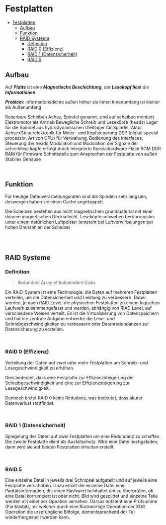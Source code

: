 # Festplatten

- [Festplatten](#festplatten)
  * [Aufbau](#aufbau)
  * [Funktion](#funktion)
  * [RAID Systeme](#raid-systeme)
    + [Definition](#definition)
    + [RAID 0 (Effizienz)](#raid-0--effizienz-)
    + [RAID 1 (Datensicherheit)](#raid-1--datensicherheit-)
    + [RAID 5](#raid-5)

## Aufbau

Auf ***Platte*** ist eine ***Magnetische Beschichtung***, der ***Lesekopf lies***t die ***Informationen***

***Problem:***
Informationsdichte außen höher als Innen
Innenumfang ist kleiner als Außenumfang


Rotierbare Scheiben
Achse, Spindel genannt, sind auf scheiben montiert
Elektromotor als Antrieb
Bewegliche Schreib und Leseköpfe (heads)
Lager für die Spindel aus hydrodynamischen Gleitlager für Spindel, Aktor Achse>Steuerelektronik für Motor- und Kopfsteuerung
DSP (digital special processor, Art von CPU) für Verwaltung, Bedienung des Interfaces, Steuerung der heads
Modulation und Modulation der Signale der schreiblese köpfe erfolgt durch integrierte Spezialhardware
Flash ROM DDR RAM für Firmware
Schnittstelle zum Ansprechen der Festplatte von außen
Stabiles Gehäuse

<br>

## Funktion

Für heutige Datenverarbeitungsraten sind die Spindeln sehr langsam, deswergen haben sie einen Cache angekoppelt.

Die Scheiben bestehen aus nicht magnetischem grundmaterial mit einer dünnen magnetischen Deckschicht.
Leseköpfe schweben berührungslos unter einem natürlichen Luftpolster (entsteht bei Luftverwirbelungen bei hohen Drehzahlen der Scheibe)

<br>
<br>

## RAID Systeme

### Definition
> Redundant Array of Indipendent Disks

Ein RAID-System ist eine Technologie, die Daten auf mehreren Festplatten verteilen, um die Datensicherheit und Leistung zu verbessern.
Dabei werden, je nach RAID Level, die physischen Festplatten zu einem logischen Laufwerk zusammengefasst und werden, abhängig von RIAD Level, auf verschiedene Weisen verteilt.
Es ist die Virtualisierung von Datenspeichern und hat die zentrale Aufgabe entweder die Lese- und Schriebgeschwindigkeiten zu verbessern oder Datenredundanzen zur Datensicherung zu erstellen.

<br>

### RAID 0 (Effizienz)

Verteilung der Daten auf zwei oder mehr Festplatten um Schreib- und Lesegeschwindigkeit zu erhöhen. 

Dies bedeutet, dass eine Festplatte zur Effizienzsteigerung der Schreibgeschwindigkeit und eine zur Effizienzsteigerung zur Lesegeschwindigkeit.

Dennoch bietet RAID 0 keine Redudanz, was bedeutet, dass akuter Datenverlust stattfindet.

<br>

### RAID 1 (Datensicherheit)

Spiegelung der Daten auf zwei Festplatten um eine Redundanz zu schaffen. Die zweite Festplatte dient als Ausfallschutz. WIrd eine Datei hochgeladen, dann wird sie auf beiden Festplatten simultan erstellt.

<br>

### RAID 5 

Eine einzelne Datei in jeweils drei Schnipsel aufgeteilt und auf jeweils eine Festplatte verschoben. Dazu erhält die einzelne Datei eine Paritätsinformation, die einen Hashwert beinhaltet um zu überprüfen, ob eine Datei korrumpiert ist oder nicht.
Bild wird gesplittet und einzelne Teile werden mit einer xor Opeation versehen. Daraus entsteht eine Prüfsumme (Paritätsbit), mit welcher durch eine Rückwärtige Operation der XOR Operation die ursprüngliche Bitfolge, dementsprechend der Teil wiederhergestellt werden kann.
